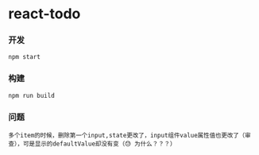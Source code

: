 # react-todo

### 开发

	npm start

### 构建
	
	npm run build

### 问题

	多个item的时候，删除第一个input,state更改了，input组件value属性值也更改了（审查），可是显示的defaultValue却没有变（😓 为什么？？？）